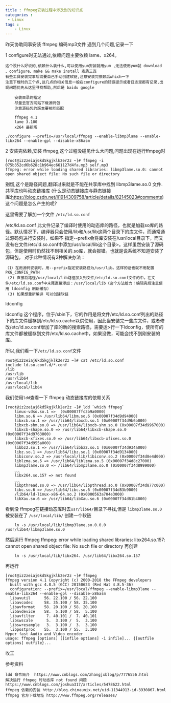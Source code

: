 ```yaml
---
title : ffmpeg安装过程中涉及到的知识点
categories : 
 - Linux 
tags :
	- Linux
---
```


昨天协助同事安装 ffmpeg 编码mp3文件 遇到几个问题,记录一下

1 configure时无法通过,依赖问题主要依赖 lame、x264。

    这个没什么好说的,依赖什么装什么,可以使用yum安装就用yum ,无法使用yum就 download 、configure、make && make install 素质三连
    有些工具安装完事后需要自己手动创建软链,注意安装完依赖后which一下
    注意下载时的三个点,这几点的相关信息一般在configure的错误提示或者日志里都有记录,出现问题优先从这里寻找帮助,然后是 baidu google
        
        安装目录的指定  
        尽量去官方网站下载源码包
        注意源码包的版本要相互匹配
        
        ffmpeg 4.1
        lame 3.100
        x264 最新版    
    
    ./configure --prefix=/usr/local/ffmpeg --enable-libmp3lame --enable-libx264 --enable-gpl --disable-x86asm
    
                
2 安装完依赖,安装 ffmpeg,这个过程没碰见什么大问题,问题出现在运行ffmpeg时

    [root@iz2zeiaj6kd5kgjklk2er2z ~]# ffmpeg -i 075b352cd6b628c1b964ec661127d4fa.mp3 self.mp3
    ffmpeg: error while loading shared libraries: libmp3lame.so.0: cannot open shared object file: No such file or directory
                 
别慌,这个是路径问题,翻译过来就是不能在共享库中找到 libmp3lame.so.0 文件.共享库也叫动态链接库
(什么是动态链接库与静态链接库:https://blog.csdn.net/li1914309758/article/details/82145023#comments)
这个问题是怎么产生的呢?

这里需要了解加一个文件 `/etc/ld.so.conf`

/etc/ld.so.conf 此文件记录了编译时使用的动态库的路径，也就是加载so库的路径。默认情况下，编译器只会使用/lib和/usr/lib这两个目录下的库文件，而通常通过源码包进行安装时，如果不
指定--prefix会将库安装在/usr/local目录下，而又没有在文件/etc/ld.so.conf中添加/usr/local/lib这个目录>。这样虽然安装了源码包，但是使用时仍然找不到相关的.so库，就会报错。也就是说系统不知道安装了源码包。
对于此种情况有2种解决办法：

    （1）在用源码安装时，用--prefix指定安装路径为/usr/lib。这样的话也就不用配置PKG_CONFIG_PATH
     (2) 直接将路径/usr/local/lib路径加入到文件/etc/ld.so.conf文件的中。在文件/etc/ld.so.conf中末尾直接添加：/usr/local/lib（这个方法给力！编辑完后注意使用 ldconfig 刷新缓存）
     (3) 如果想重新编译 可以创建软链
    
ldconfig

ldconfig 这个程序，位于/sbin下，它的作用是将文件/etc/ld.so.conf列出的路径下的库文件缓存到/etc/ld.so.cache以供使用，因此当安装完一些库文件，或者修改/etc/ld.so.conf增加了库的新的搜索路径，需要运>行一下ldconfig，使所有的库文件都被缓存到文件/etc/ld.so.cache中，如果没做，可能会找不到刚安装的库。
       
所以,我们看一下`/etc/ld.so.conf`文件

    root@iz2zeiaj6kd5kgjklk2er2z ~]# cat /etc/ld.so.conf
    include ld.so.conf.d/*.conf
    /lib
    /usr/lib
    /usr/lib64
    /usr/local/lib
    /usr/local/lib64

我们使用`ldd`查看一下 ffmpeg 动态链接库的依赖关系

    [root@iz2zeiaj6kd5kgjklk2er2z ~]# ldd `which ffmpeg`
    	linux-vdso.so.1 =>  (0x00007ffc3b9a0000)
    	libm.so.6 => /usr/lib64/libm.so.6 (0x00007f34d9d94000)
    	libxcb.so.1 => /usr/lib64/libxcb.so.1 (0x00007f34d9b6b000)
    	libxcb-shm.so.0 => /usr/lib64/libxcb-shm.so.0 (0x00007f34d9967000)
    	libxcb-shape.so.0 => /usr/lib64/libxcb-shape.so.0 (0x00007f34d9763000)
    	libxcb-xfixes.so.0 => /usr/lib64/libxcb-xfixes.so.0 (0x00007f34d955a000)
    	libbz2.so.1 => /usr/lib64/libbz2.so.1 (0x00007f34d934a000)
    	libz.so.1 => /usr/lib64/libz.so.1 (0x00007f34d9134000)
    	libiconv.so.2 => /usr/local/lib/libiconv.so.2 (0x00007f34d8e4d000)
    	liblzma.so.5 => /usr/lib64/liblzma.so.5 (0x00007f34d8c27000)
    	libmp3lame.so.0 => /lib64/libmp3lame.so.0 (0x00007f34d8999000)
    	、、、
    	libx264.so.157 => not found
    	、、、
    	libpthread.so.0 => /usr/lib64/libpthread.so.0 (0x00007f34d877c000)
    	libc.so.6 => /usr/lib64/libc.so.6 (0x00007f34d83b9000)
    	/lib64/ld-linux-x86-64.so.2 (0x0000563a704e3000)
    	libXau.so.6 => /usr/lib64/libXau.so.6 (0x00007f34d81b4000)

看到没 ffmpeg在链接动态库时去`usr/lib64/`目录下寻找,但是 `libmp3lame.so.0` 被安装在了 `/usr/local/lib/`
创建一个软链
        
        ln -s /usr/local/lib/libmp3lame.so.0.0.0 /usr/lib64/libmp3lame.so.0
        

然后运行 ffmpeg
ffmpeg: error while loading shared libraries: libx264.so.157: cannot open shared object file: No such file or directory
再创建

        ln -s /usr/local/lib/libx264. /usr/lib64/libx264.so.157
                
再运行

    [root@iz2zeiaj6kd5kgjklk2er2z ~]# ffmpeg
    ffmpeg version 4.1 Copyright (c) 2000-2018 the FFmpeg developers
      built with gcc 4.8.5 (GCC) 20150623 (Red Hat 4.8.5-36)
      configuration: --prefix=/usr/local/ffmpeg --enable-libmp3lame --enable-libx264 --enable-gpl --disable-x86asm
      libavutil      56. 22.100 / 56. 22.100
      libavcodec     58. 35.100 / 58. 35.100
      libavformat    58. 20.100 / 58. 20.100
      libavdevice    58.  5.100 / 58.  5.100
      libavfilter     7. 40.101 /  7. 40.101
      libswscale      5.  3.100 /  5.  3.100
      libswresample   3.  3.100 /  3.  3.100
      libpostproc    55.  3.100 / 55.  3.100
    Hyper fast Audio and Video encoder
    usage: ffmpeg [options] [[infile options] -i infile]... {[outfile options] outfile}...            

收工  
    
参考资料

    ldd 命令简介  https://www.cnblogs.com/zhangjxblog/p/7776556.html
    解决运行 ffmpeg 时动态库 not found 问题 https://www.cnblogs.com/joshua317/articles/5478622.html
    ffmpeg 依赖的安装 http://blog.chinaunix.net/uid-11344913-id-3930867.html
    ffmpeg 官方下载地址 http://www.ffmpeg.org/releases/
    